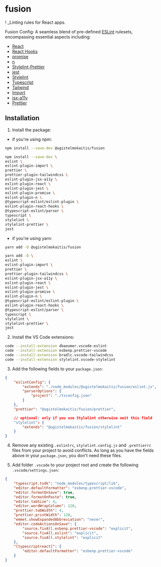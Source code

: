 # fusion

! \_Linting rules for React apps.

Fusion Config: A seamless blend of pre-defined [ESLint](https://eslint.org/) rulesets, encompassing essential aspects including:

-   [React](https://github.com/jsx-eslint/eslint-plugin-react)
-   [React Hooks](https://github.com/facebook/react)
-   [promise](https://github.com/eslint-community/eslint-plugin-promise)
-   [n](https://github.com/eslint-community/eslint-plugin-n)
-   [Stylelint-Prettier](https://github.com/prettier/stylelint-prettier)
-   [jest](https://github.com/jest-community/eslint-plugin-jest)
-   [Stylelint](https://stylelint.io/)
-   [Typescript](https://github.com/typescript-eslint/typescript-eslint)
-   [Tailwind](https://github.com/tailwindlabs/prettier-plugin-tailwindcss)
-   [Import](https://github.com/import-js/eslint-plugin-import)
-   [jsx-a11y](https://github.com/jsx-eslint/eslint-plugin-jsx-a11y)
-   [Prettier](https://prettier.io/)

## Installation

1. Install the package:

-   if you're using npm:

```sh
npm install --save-dev @ugistelmokaitis/fusion
```

```sh
npm install --save-dev \
eslint \
eslint-plugin-import \
prettier \
prettier-plugin-tailwindcss \
eslint-plugin-jsx-a11y \
eslint-plugin-react \
eslint-plugin-jest \
eslint-plugin-promise \
eslint-plugin-n \
@typescript-eslint/eslint-plugin \
eslint-plugin-react-hooks \
@typescript-eslint/parser \
typescript \
stylelint \
stylelint-prettier \
jest
```

-   if you're using yarn:

```sh
yarn add -D @ugistelmokaitis/fusion
```

```sh
yarn add -D \
eslint \
eslint-plugin-import \
prettier \
prettier-plugin-tailwindcss \
eslint-plugin-jsx-a11y \
eslint-plugin-react \
eslint-plugin-jest \
eslint-plugin-promise \
eslint-plugin-n \
@typescript-eslint/eslint-plugin \
eslint-plugin-react-hooks \
@typescript-eslint/parser \
typescript \
stylelint \
stylelint-prettier \
jest
```

2. Install the VS Code extensions:

```sh
code --install-extension dbaeumer.vscode-eslint
code --install-extension esbenp.prettier-vscode
code --install-extension bradlc.vscode-tailwindcss
code --install-extension stylelint.vscode-stylelint
```

3. Add the following fields to your `package.json`:

```json
{
    "eslintConfig": {
        "extends": "./node_modules/@ugistelmokaitis/fusion/eslint.js",
        "parserOptions": {
            "project": "./tsconfig.json"
        }
    },
    "prettier": "@ugistelmokaitis/fusion/prettier",

    // optional: only if you use Stylelint otherwise omit this field
    "stylelint": {
        "extends": "@ugistelmokaitis/fusion/stylelint"
    }
}
```

4. Remove any existing `.eslintrc`, `stylelint.config.js` and `.prettierrc` files from your project to avoid conflicts. As long as you have the fields above in your `package.json`, you don't need these files.

5. Add folder `.vscode` to your project root and create the following `.vscode/settings.json`:

```json
{
    "typescript.tsdk": "node_modules/typescript/lib",
    "editor.defaultFormatter": "esbenp.prettier-vscode",
    "editor.formatOnSave": true,
    "editor.formatOnPaste": true,
    "editor.tabSize": 4,
    "editor.wordWrapColumn": 120,
    "prettier.tabWidth": 4,
    "prettier.printWidth": 120,
    "emmet.showExpandedAbbreviation": "never",
    "editor.codeActionsOnSave": {
        "source.fixAll.esbenp.prettier-vscode": "explicit",
        "source.fixAll.eslint": "explicit",
        "source.fixAll.stylelint": "explicit"
    },
    "[typescriptreact]": {
        "editor.defaultFormatter": "esbenp.prettier-vscode"
    }
}
```
